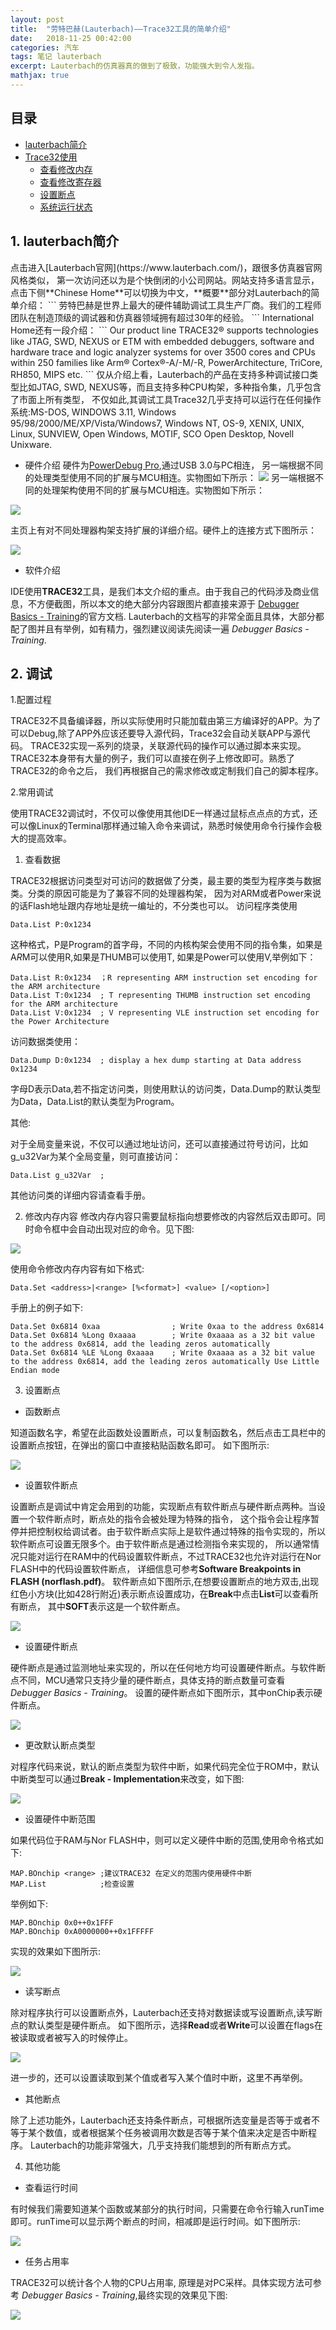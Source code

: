 ```yaml
---
layout: post
title:  "劳特巴赫(Lauterbach)——Trace32工具的简单介绍" 
date:   2018-11-25 00:42:00
categories: 汽车
tags: 笔记 lauterbach
excerpt: Lauterbach的仿真器真的做到了极致，功能强大到令人发指。
mathjax: true
---
```

## 目录
- [lauterbach简介](#1)
- [Trace32使用](#2)
    - [查看修改内存](#2.1)
    - [查看修改寄存器](#2.2)
    - [设置断点](#2.3)
    - [系统运行状态](#2.4)

<h2 id="1">1. lauterbach简介</h2>
点击进入[Lauterbach官网](https://www.lauterbach.com/)，跟很多仿真器官网风格类似，
第一次访问还以为是个快倒闭的小公司网站。网站支持多语言显示，点击下侧**Chinese Home**可以切换为中文，**概要**部分对Lauterbach的简单介绍：
```
劳特巴赫是世界上最大的硬件辅助调试工具生产厂商。我们的工程师团队在制造顶级的调试器和仿真器领域拥有超过30年的经验。
```
International Home还有一段介绍：
```
Our product line TRACE32® supports technologies like JTAG, SWD, NEXUS or ETM with embedded debuggers, software and hardware trace and logic analyzer systems for over 3500 cores and CPUs within 250 families like Arm® Cortex®-A/-M/-R, PowerArchitecture, TriCore, RH850, MIPS etc.
```
仅从介绍上看，Lauterbach的产品在支持多种调试接口类型比如JTAG, SWD, NEXUS等，而且支持多种CPU构架，多种指令集，几乎包含了市面上所有类型，
不仅如此,其调试工具Trace32几乎支持可以运行在任何操作系统:MS-DOS, WINDOWS 3.11, Windows 95/98/2000/ME/XP/Vista/Windows7, Windows NT, OS-9, XENIX, UNIX, Linux, SUNVIEW, 
Open Windows, MOTIF, SCO Open Desktop, Novell Unixware.

- 硬件介绍
硬件为[PowerDebug Pro](https://www.lauterbach.com/frames.html?powerdebugpro.html),通过USB 3.0与PC相连，
另一端根据不同的处理类型使用不同的扩展与MCU相连。实物图如下所示：
![]({{site.url}}assets/lauterbach/powerdebugpro.jpg)
另一端根据不同的处理架构使用不同的扩展与MCU相连。实物图如下所示：

![]({{site.url}}assets/lauterbach/3_powerdebugpro.jpg)

主页上有对不同处理器构架支持扩展的详细介绍。硬件上的连接方式下图所示：

![]({{site.url}}assets/lauterbach/1_connection.png)

- 软件介绍

IDE使用**TRACE32**工具，是我们本文介绍的重点。由于我自己的代码涉及商业信息，不方便截图，所以本文的绝大部分内容跟图片都直接来源于
[Debugger Basics - Training](https://www2.lauterbach.com/pdf/training_debugger.pdf)的官方文档.
Lauterbach的文档写的非常全面且具体，大部分都配了图并且有举例，如有精力，强烈建议阅读先阅读一遍 *Debugger Basics - Training*.
<h2 id="2">2. 调试</h2>

1.配置过程

TRACE32不具备编译器，所以实际使用时只能加载由第三方编译好的APP。为了可以Debug,除了APP外应该还要导入源代码，Trace32会自动关联APP与源代码。
TRACE32实现一系列的烧录，关联源代码的操作可以通过脚本来实现。TRACE32本身带有大量的例子，我们可以直接在例子上修改即可。熟悉了TRACE32的命令之后，
我们再根据自己的需求修改或定制我们自己的脚本程序。

2.常用调试

使用TRACE32调试时，不仅可以像使用其他IDE一样通过鼠标点点点的方式，还可以像Linux的Terminal那样通过输入命令来调试，熟悉时候使用命令行操作会极大的提高效率。

1) 查看数据

TRACE32根据访问类型对可访问的数据做了分类，最主要的类型为程序类与数据类。分类的原因可能是为了兼容不同的处理器构架，
因为对ARM或者Power来说的话Flash地址跟内存地址是统一编址的，不分类也可以。
访问程序类使用

```
Data.List P:0x1234
```
这种格式，P是Program的首字母，不同的内核构架会使用不同的指令集，如果是A*R*M可以使用R,如果是*T*HUMB可以使用T,
如果是Power可以使用V,举例如下：
```
Data.List R:0x1234	；R representing ARM instruction set encoding for the ARM architecture
Data.List T:0x1234	; T representing THUMB instruction set encoding for the ARM architecture
Data.List V:0x1234	; V representing VLE instruction set encoding for the Power Architecture
```
访问数据类使用：
```
Data.Dump D:0x1234	; display a hex dump starting at Data address 0x1234
```
字母D表示Data,若不指定访问类，则使用默认的访问类，Data.Dump的默认类型为Data，Data.List的默认类型为Program。

其他:

对于全局变量来说，不仅可以通过地址访问，还可以直接通过符号访问，比如g_u32Var为某个全局变量，则可直接访问：
```
Data.List g_u32Var	;
```
其他访问类的详细内容请查看手册。

2) 修改内存内容
修改内存内容只需要鼠标指向想要修改的内容然后双击即可。同时命令框中会自动出现对应的命令。见下图:  

![]({{site.url}}assets/lauterbach/4_modifiedMemory.png)

使用命令修改内存内容有如下格式:
```
Data.Set <address>|<range> [%<format>] <value> [/<option>]
```
手册上的例子如下:
```
Data.Set 0x6814 0xaa                ; Write 0xaa to the address 0x6814
Data.Set 0x6814 %Long 0xaaaa        ; Write 0xaaaa as a 32 bit value to the address 0x6814, add the leading zeros automatically
Data.Set 0x6814 %LE %Long 0xaaaa    ; Write 0xaaaa as a 32 bit value to the address 0x6814, add the leading zeros automatically Use Little Endian mode
```
3) 设置断点

- 函数断点

知道函数名字，希望在此函数处设置断点，可以复制函数名，然后点击工具栏中的设置断点按钮，在弹出的窗口中直接粘贴函数名即可。
如下图所示:

![]({{site.url}}assets/lauterbach/9_setBreakPoint.png)

- 设置软件断点

设置断点是调试中肯定会用到的功能，实现断点有软件断点与硬件断点两种。当设置一个软件断点时，断点处的指令会被处理为特殊的指令，
这个指令会让程序暂停并把控制权给调试者。由于软件断点实际上是软件通过特殊的指令实现的，所以软件断点可设置无限多个。由于软件断点是通过检测指令来实现的，
所以通常情况只能对运行在RAM中的代码设置软件断点，不过TRACE32也允许对运行在Nor FLASH中的代码设置软件断点，
详细信息可参考**Software Breakpoints in FLASH (norflash.pdf)**。
软件断点如下图所示,在想要设置断点的地方双击,出现红色小方块(比如428行附近)表示断点设置成功，在**Break**中点击**List**可以查看所有断点，
其中**SOFT**表示这是一个软件断点。

![]({{site.url}}assets/lauterbach/5_softBreakPoint.png)

- 设置硬件断点

硬件断点是通过监测地址来实现的，所以在任何地方均可设置硬件断点。与软件断点不同，MCU通常只支持少量的硬件断点，具体支持的断点数量可查看*Debugger Basics - Training*。
设置的硬件断点如下图所示，其中onChip表示硬件断点。

![]({{site.url}}assets/lauterbach/6_onChipBreakPoint.png)

- 更改默认断点类型

对程序代码来说，默认的断点类型为软件中断，如果代码完全位于ROM中，默认中断类型可以通过**Break - Implementation**来改变，如下图:

![]({{site.url}}assets/lauterbach/7_changeBreakPointType.png)

- 设置硬件中断范围

如果代码位于RAM与Nor FLASH中，则可以定义硬件中断的范围,使用命令格式如下:
```
MAP.BOnchip <range> ;建议TRACE32 在定义的范围内使用硬件中断
MAP.List            ;检查设置
```
举例如下:
```
MAP.BOnchip 0x0++0x1FFF
MAP.BOnchip 0xA0000000++0x1FFFFF
```
实现的效果如下图所示:

![]({{site.url}}assets/lauterbach/8_onChipRange.png)

- 读写断点 

除对程序执行可以设置断点外，Lauterbach还支持对数据读或写设置断点,读写断点的默认类型是硬件断点。
如下图所示，选择**Read**或者**Write**可以设置在flags在被读取或者被写入的时候停止。

![]({{site.url}}assets/lauterbach/10_readBreakPoint.png)

进一步的，还可以设置读取到某个值或者写入某个值时中断，这里不再举例。

- 其他断点

除了上述功能外，Lauterbach还支持条件断点，可根据所选变量是否等于或者不等于某个数值，或者根据某个任务被调用次数是否等于某个值来决定是否中断程序。
Lauterbach的功能非常强大，几乎支持我们能想到的所有断点方式。

4) 其他功能

- 查看运行时间

有时候我们需要知道某个函数或某部分的执行时间，只需要在命令行输入runTime即可。runTime可以显示两个断点的时间，相减即是运行时间。如下图所示:

![]({{site.url}}assets/lauterbach/11_runTime.png)

- 任务占用率

TRACE32可以统计各个人物的CPU占用率, 原理是对PC采样。具体实现方法可参考 *Debugger Basics - Training*,最终实现的效果见下图:

![]({{site.url}}assets/lauterbach/12_taskSampling.png)
